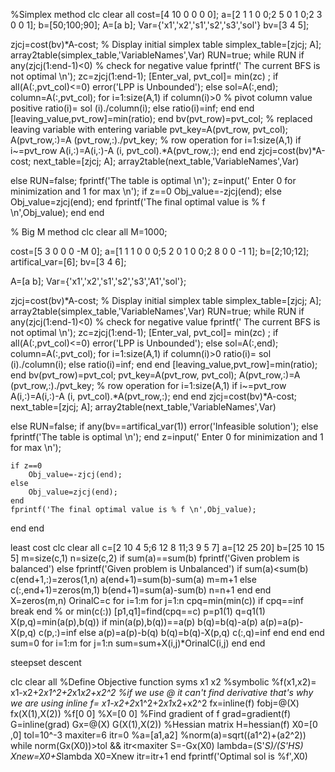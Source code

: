 %Simplex method
clc
clear all
cost=[4 10 0 0 0 0];
 a=[2 1 1 0 0;2 5 0 1 0;2 3 0 0 1];
 b=[50;100;90];
A=[a b];
 Var={'x1','x2','s1','s2','s3','sol'}
 bv=[3 4 5];

zjcj=cost(bv)*A-cost;
% Display initial simplex table
simplex_table=[zjcj; A];
array2table(simplex_table,'VariableNames',Var)
RUN=true;
 while RUN
if any(zjcj(1:end-1)<0) % check for negative value
 fprintf(' The current BFS is not optimal \n');
 zc=zjcj(1:end-1);
 [Enter_val, pvt_col]= min(zc) ;
 if all(A(:,pvt_col)<=0)
  error('LPP is Unbounded');
 else
 sol=A(:,end);
 column=A(:,pvt_col);
  for i=1:size(A,1)
 if column(i)>0   % pivot column value positive
 ratio(i)= sol (i)./column(i);
 else
 ratio(i)=inf;
 end
  end 
  [leaving_value,pvt_row]=min(ratio);
 end
 bv(pvt_row)=pvt_col;    % replaced leaving variable with entering variable
 pvt_key=A(pvt_row, pvt_col);
 A(pvt_row,:)=A (pvt_row,:)./pvt_key;
 % row operation 
for i=1:size(A,1)
 if i~=pvt_row
 A(i,:)=A(i,:)-A (i, pvt_col).*A(pvt_row,:);
 end
end
 zjcj=cost(bv)*A-cost;
 next_table=[zjcj; A];
array2table(next_table,'VariableNames',Var)

else
    RUN=false;
    fprintf('The table is optimal \n');
    z=input(' Enter 0 for minimization and 1 for max \n');
    if z==0
        Obj_value=-zjcj(end);
    else
        Obj_value=zjcj(end);
    end
    fprintf('The final optimal value is % f \n',Obj_value);
end
 end







 
% Big M method
clc
clear all
M=1000;

cost=[5 3 0 0 0 -M 0];
a=[1 1 1 0 0 0;5 2 0 1 0 0;2 8 0 0 -1 1];
b=[2;10;12];
artifical_var=[6];
bv=[3 4 6];

A=[a b];
Var={'x1','x2','s1','s2','s3','A1','sol'};

zjcj=cost(bv)*A-cost;
% Display initial simplex table
simplex_table=[zjcj; A];
array2table(simplex_table,'VariableNames',Var)
RUN=true;
 while RUN
if any(zjcj(1:end-1)<0) % check for negative value
 fprintf(' The current BFS is not optimal \n');
 zc=zjcj(1:end-1);
 [Enter_val, pvt_col]= min(zc) ;
 if all(A(:,pvt_col)<=0)
  error('LPP is Unbounded');
 else
 sol=A(:,end);
 column=A(:,pvt_col);
  for i=1:size(A,1)
 if column(i)>0
 ratio(i)= sol (i)./column(i);
 else
 ratio(i)=inf;
 end
  end 
  [leaving_value,pvt_row]=min(ratio);
 end
 bv(pvt_row)=pvt_col;
 pvt_key=A(pvt_row, pvt_col);
 A(pvt_row,:)=A (pvt_row,:)./pvt_key;
 % row operation 
for i=1:size(A,1)
 if i~=pvt_row
 A(i,:)=A(i,:)-A (i, pvt_col).*A(pvt_row,:);
 end
end
 zjcj=cost(bv)*A-cost;
 next_table=[zjcj; A];
array2table(next_table,'VariableNames',Var)

else
    RUN=false;
    if any(bv==artifical_var(1))
        error('Infeasible solution');
    else
    fprintf('The table is optimal \n');
    end
    z=input(' Enter 0 for minimization and 1 for max \n');
   
    if z==0
        Obj_value=-zjcj(end);
    else
        Obj_value=zjcj(end);
    end
    fprintf('The final optimal value is % f \n',Obj_value);
end
 end









least cost
clc
clear all
c=[2 10 4 5;6 12 8 11;3 9 5 7]
a=[12 25 20]
b=[25 10 15 5]
m=size(c,1)
n=size(c,2)
if sum(a)==sum(b)
    fprintf('Given problem is balanced')
else
    fprintf('Given problem is Unbalanced')
    if sum(a)<sum(b)
        c(end+1,:)=zeros(1,n)
        a(end+1)=sum(b)-sum(a)
        m=m+1
    else
        c(:,end+1)=zeros(m,1)
        b(end+1)=sum(a)-sum(b)
        n=n+1
    end
end
X=zeros(m,n)
OrinalC=c
for i=1:m
    for j=1:n
        cpq=min(min(c))
        if cpq==inf
            break
        end
        % or min(c(:))
        [p1,q1]=find(cpq==c)
        p=p1(1)
        q=q1(1)
        X(p,q)=min(a(p),b(q))
        if min(a(p),b(q))==a(p)
            b(q)=b(q)-a(p)
            a(p)=a(p)-X(p,q)
            c(p,:)=inf
        else
            a(p)=a(p)-b(q)
            b(q)=b(q)-X(p,q)
            c(:,q)=inf
        end
    end
end
sum=0
for i=1:m
    for j=1:n
        sum=sum+X(i,j)*OrinalC(i,j)
    end
end






steepset descent

clc
clear all
%Define Objective function
syms x1 x2 %symbolic 
%f(x1,x2)= x1-x2+2*x1^2+2*x1*x2+x2^2
%if we use @ it can't find derivative that's why we are using inline
f= x1-x2+2*x1^2+2*x1*x2+x2^2
fx=inline(f)
fobj=@(X) fx(X(1),X(2))
%f[0 0]
%X=[0 0]
%Find gradient of f
grad=gradient(f)
G=inline(grad)
Gx=@(X) G(X(1),X(2))
%Hessian matrix
H=hessian(f)
X0=[0 ,0]
tol=10^-3
maxiter=6
itr=0
%a=[a1,a2]
%norm(a)=sqrt((a1^2)+(a2^2))
while norm(Gx(X0))>tol && itr<maxiter
    S=-Gx(X0) 
    lambda=(S'*S)/(S'*H*S)
    Xnew=X0+S*lambda
    X0=Xnew
    itr=itr+1
end
fprintf('Optimal sol is %f',X0)




